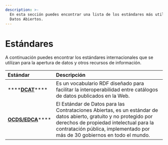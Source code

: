 ```yaml
---
description: >-
  En esta sección puedes encontrar una lista de los estándares más utilizados en
  Datos Abiertos.
---
```


# Estándares

A continuación puedes encontrar los estándares internacionales que se utilizan para la apertura de datos y otros recursos de información.

| Estándar | Descripción |
| :--- | :--- |
| \*\*\*\*[**DCAT**](https://www.w3.org/TR/vocab-dcat-2/)\*\*\*\* | Es un vocabulario RDF diseñado para facilitar la interoperabilidad entre catálogos de datos publicados en la Web. |
|  [**OCDS/EDCA**](https://standard.open-contracting.org/latest/es/)\*\*\*\* |  El Estándar de Datos para las Contrataciones Abiertas, es un estándar de datos abierto, gratuito y no protegido por derechos de propiedad intelectual para la contratación pública, implementado por más de 30 gobiernos en todo el mundo. |



